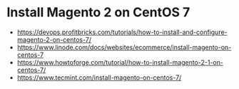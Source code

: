 # Install Magento 2 on CentOS 7
* https://devops.profitbricks.com/tutorials/how-to-install-and-configure-magento-2-on-centos-7/
* https://www.linode.com/docs/websites/ecommerce/install-magento-on-centos-7
* https://www.howtoforge.com/tutorial/how-to-install-magento-2-1-on-centos-7/
* https://www.tecmint.com/install-magento-on-centos-7/
